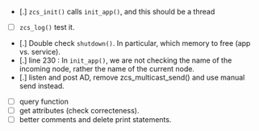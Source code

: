 - [.] `zcs_init()` calls `init_app()`, and this should be a thread
- [ ] `zcs_log()` test it. 
- [.] Double check `shutdown()`. In particular, which memory to free (app vs. service).
- [.] line 230 : In `init_app()`, we are not checking the name of the incoming node, rather the name of the current node.
- [.] listen and post AD, remove zcs_multicast_send() and use manual send instead.
- [ ] query function
- [ ] get attributes (check correcteness).
- [ ] better comments and delete print statements.
